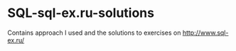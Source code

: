 # SQL-sql-ex.ru-solutions
Contains approach I used and the solutions to exercises on http://www.sql-ex.ru/
